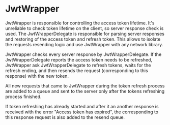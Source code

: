 # JwtWrapper

JwtWrapper is responsible for controlling the access token lifetime. It's unreliable to check token lifetime on the client, so server response check is used. The JwtWrapperDelegate is responsible for parsing server responses and restoring of the access token and refresh token. This allows to isolate the requests resending logic and use JwtWrapper with any network library.

JwtWrapper checks every server response by JwtWrapperDelegate. If the JwtWrapperDelegate reports the access token needs to be refreshed, JwtWrapper ask JwtWrapperDelegate to refresh tokens, waits for the refresh ending, and then resends the request (corresponding to this response) with the new token.

All new requests that came to JwtWrapper during the token refresh process are added to a queue and sent to the server only after the tokens refreshing process finished.

If token refreshing has already started and after it an another response is received with the error "Access token has expired", the corresponding to this response request is also added to the resend queue.
